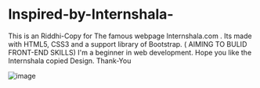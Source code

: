 # Inspired-by-Internshala-
This is an Riddhi-Copy for The famous webpage Internshala.com . 
Its made with HTML5, CSS3 and a support library of Bootstrap. 
( AIMING TO BULID FRONT-END SKILLS)
I'm a beginner in web development. 
Hope you like the Internshala copied Design. 
Thank-You
 
 
 ![image](https://user-images.githubusercontent.com/79087613/177500655-c860d138-64d7-4c39-a7b3-c214f8b237b9.png)
